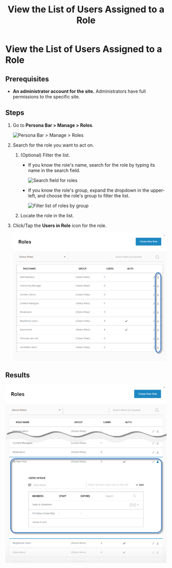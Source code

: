 ﻿---
uid: view-users-assigned-to-role
locale: en
title: View the List of Users Assigned to a Role
dnneditions: DNN Platform,Evoq Content,Evoq Engage
dnnversion: 09.02.00
related-topics: create-role,edit-role,delete-role,assign-users-to-role,edit-date-range-for-role-membership,remove-users-from-role
---

# View the List of Users Assigned to a Role

## Prerequisites

*   **An administrator account for the site.** Administrators have full permissions to the specific site.

## Steps

1.  Go to **Persona Bar \> Manage \> Roles**.
    
    ![Persona Bar > Manage > Roles](/images/scr-pbar-host-Manage-E91.png)
    
2.  Search for the role you want to act on.
    1.  (Optional) Filter the list.
        
        *   If you know the role's name, search for the role by typing its name in the search field.
            
              
            
            ![Search field for roles](/images/scr-RoleList-Search-E90.png)
            
              
            
        *   If you know the role's group, expand the dropdown in the upper-left, and choose the role's group to filter the list.
            
              
            
            ![Filter list of roles by group](/images/scr-RoleList-FilterByRoleGroup-E90.png)
            
              
            
        
    2.  Locate the role in the list.
3.  Click/Tap the **Users in Role** icon for the role.
    
      
    
    ![](/images/scr-RoleList-ManageUsers-E90.png)
    
      
    

## Results

  

![](/images/scr-Roles-Users-E90.png)
